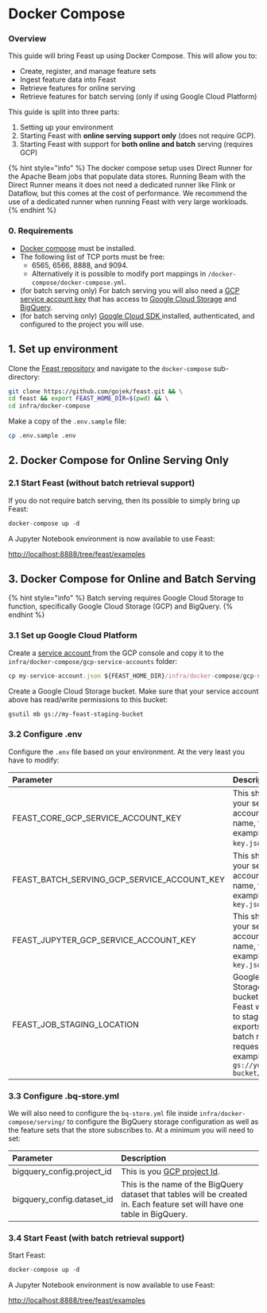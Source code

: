 # Docker Compose

### Overview

This guide will bring Feast up using Docker Compose. This will allow you to:

* Create, register, and manage feature sets
* Ingest feature data into Feast
* Retrieve features for online serving
* Retrieve features for batch serving \(only if using Google Cloud Platform\)

This guide is split into three parts:

1. Setting up your environment
2. Starting Feast with **online serving support only** \(does not require GCP\).
3. Starting Feast with support for **both online and batch** serving \(requires GCP\)

{% hint style="info" %}
The docker compose setup uses Direct Runner for the Apache Beam jobs that populate data stores. Running Beam with the Direct Runner means it does not need a dedicated runner like Flink or Dataflow, but this comes at the cost of performance. We recommend the use of a dedicated runner when running Feast with very large workloads.
{% endhint %}

### 0. Requirements

* [Docker compose](https://docs.docker.com/compose/install/) must be installed.
* The following list of TCP ports must be free:
  * 6565, 6566, 8888, and 9094.
  * Alternatively it is possible to modify port mappings in  `/docker-compose/docker-compose.yml`.
* \(for batch serving only\) For batch serving you will also need a [GCP service account key](https://cloud.google.com/iam/docs/creating-managing-service-account-keys) that has access to [Google Cloud Storage](https://cloud.google.com/storage) and [BigQuery](https://cloud.google.com/bigquery).
* \(for batch serving only\) [Google Cloud SDK ](https://cloud.google.com/sdk/install)installed, authenticated, and configured to the project you will use.

## 1. Set up environment

Clone the [Feast repository](https://github.com/gojek/feast/) and navigate to the `docker-compose` sub-directory:

```bash
git clone https://github.com/gojek/feast.git && \
cd feast && export FEAST_HOME_DIR=$(pwd) && \
cd infra/docker-compose
```

Make a copy of the `.env.sample` file:

```bash
cp .env.sample .env
```

## 2. Docker Compose for Online Serving Only

### 2.1 Start Feast \(without batch retrieval support\)

If you do not require batch serving, then its possible to simply bring up Feast:

```javascript
docker-compose up -d
```

A Jupyter Notebook environment is now available to use Feast:

[http://localhost:8888/tree/feast/examples](http://localhost:8888/tree/feast/examples)

## 3. Docker Compose for Online and Batch Serving

{% hint style="info" %}
Batch serving requires Google Cloud Storage to function, specifically Google Cloud Storage \(GCP\) and BigQuery.
{% endhint %}

### 3.1 Set up Google Cloud Platform

Create a [service account ](https://cloud.google.com/iam/docs/creating-managing-service-accounts)from the GCP console and copy it to the `infra/docker-compose/gcp-service-accounts` folder:

```javascript
cp my-service-account.json ${FEAST_HOME_DIR}/infra/docker-compose/gcp-service-accounts
```

Create a Google Cloud Storage bucket. Make sure that your service account above has read/write permissions to this bucket:

```bash
gsutil mb gs://my-feast-staging-bucket
```

### 3.2 Configure .env

Configure the `.env` file based on your environment. At the very least you have to modify:

| Parameter | Description |
| :--- | :--- |
| FEAST\_CORE\_GCP\_SERVICE\_ACCOUNT\_KEY | This should be your service account file name, for example `key.json`. |
| FEAST\_BATCH\_SERVING\_GCP\_SERVICE\_ACCOUNT\_KEY | This should be your service account file name, for example `key.json` |
| FEAST\_JUPYTER\_GCP\_SERVICE\_ACCOUNT\_KEY | This should be your service account file name, for example `key.json` |
| FEAST\_JOB\_STAGING\_LOCATION | Google Cloud Storage bucket that Feast will use to stage data exports and batch retrieval requests, for example `gs://your-gcs-bucket/staging` |

### 3.3 Configure .bq-store.yml

We will also need to configure the `bq-store.yml` file inside `infra/docker-compose/serving/` to configure the BigQuery storage configuration as well as the feature sets that the store subscribes to. At a minimum you will need to set:

| Parameter | Description |
| :--- | :--- |
| bigquery\_config.project\_id | This is you [GCP project Id](https://cloud.google.com/resource-manager/docs/creating-managing-projects). |
| bigquery\_config.dataset\_id | This is the name of the BigQuery dataset that tables will be created in. Each feature set will have one table in BigQuery. |

### 3.4 Start Feast \(with batch retrieval support\)

Start Feast:

```javascript
docker-compose up -d
```

A Jupyter Notebook environment is now available to use Feast:

[http://localhost:8888/tree/feast/examples](http://localhost:8888/tree/feast/examples)

